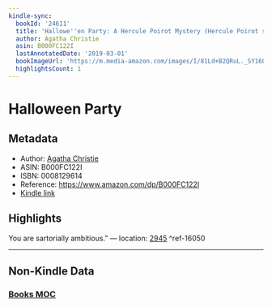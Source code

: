 ```yaml
---
kindle-sync:
  bookId: '24611'
  title: 'Hallowe''en Party: A Hercule Poirot Mystery (Hercule Poirot series Book 36)'
  author: Agatha Christie
  asin: B000FC122I
  lastAnnotatedDate: '2019-03-01'
  bookImageUrl: 'https://m.media-amazon.com/images/I/81Ld+B2QRuL._SY160.jpg'
  highlightsCount: 1
---
```

# Halloween Party
## Metadata
* Author: [Agatha Christie](https://www.amazon.comundefined)
* ASIN: B000FC122I
* ISBN: 0008129614
* Reference: https://www.amazon.com/dp/B000FC122I
* [Kindle link](kindle://book?action=open&asin=B000FC122I)

## Highlights
You are sartorially ambitious.” — location: [2945](kindle://book?action=open&asin=B000FC122I&location=2945) ^ref-16050

---
## Non-Kindle Data
### [Books MOC](Books%20MOC.md)

